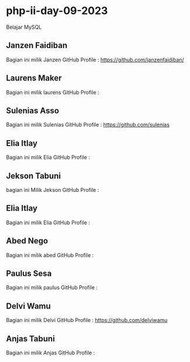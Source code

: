 # php-ii-day-09-2023
Belajar MySQL

## Janzen Faidiban
Bagian ini milik Janzen
GitHub Profile : https://github.com/janzenfaidiban/

## Laurens Maker
Bagian ini milik laurens
GitHub Profile : 

## Sulenias Asso
Bagian ini milik Sulenias
GitHub Profile : https://github.com/sulenias

## Elia Itlay
Bagian ini milik Elia
GitHub Profile : 

## Jekson Tabuni
bagian ini Milik Jekson
GitHub Profile : 

## Elia Itlay
Bagian ini milik Elia
GitHub Profile : 

## Abed Nego
Bagian ini milik abed
GitHub Profile : 

## Paulus Sesa
Bagian ini milik paulus
GitHub Profile : 

## Delvi Wamu
Bagian ini milik Delvi
GitHub Profile : https://github.com/delviwamu

## Anjas Tabuni
Bagian ini milik Anjas
GitHub Profile : 